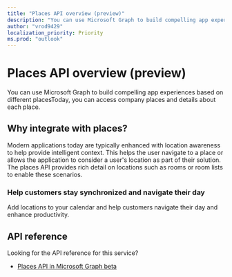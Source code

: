 ```yaml
---
title: "Places API overview (preview)"
description: "You can use Microsoft Graph to build compelling app experiences based on different places. Today, you can access company places and details about each place."
author: "vrod9429"
localization_priority: Priority
ms.prod: "outlook"
---
```


# Places API overview (preview)

You can use Microsoft Graph to build compelling app experiences based on different placesToday, you can access company places and details about each place.

<!-- markdownlint-disable MD026 -->
## Why integrate with places?
<!-- markdownlint-enable MD026 -->

Modern applications today are typically enhanced with location awareness to help provide intelligent context. This helps the user navigate to a place or allows the application to consider a user's location as part of their solution. The places API provides rich detail on locations such as rooms or room lists to enable these scenarios.

### Help customers stay synchronized and navigate their day

Add locations to your calendar and help customers navigate their day and enhance productivity.

## API reference

Looking for the API reference for this service?

- [Places API in Microsoft Graph beta](/graph/api/resources/place?view=graph-rest-beta)
